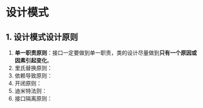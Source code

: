 # 设计模式

## 1. 设计模式设计原则
1. **单一职责原则**：接口一定要做到单一职责，类的设计尽量做到**只有一个原因或因素引起变化**。
2. 里氏替换原则：
3. 依赖导致原则：
4. 开闭原则：
5. 迪米特法则：
6. 接口隔离原则：

